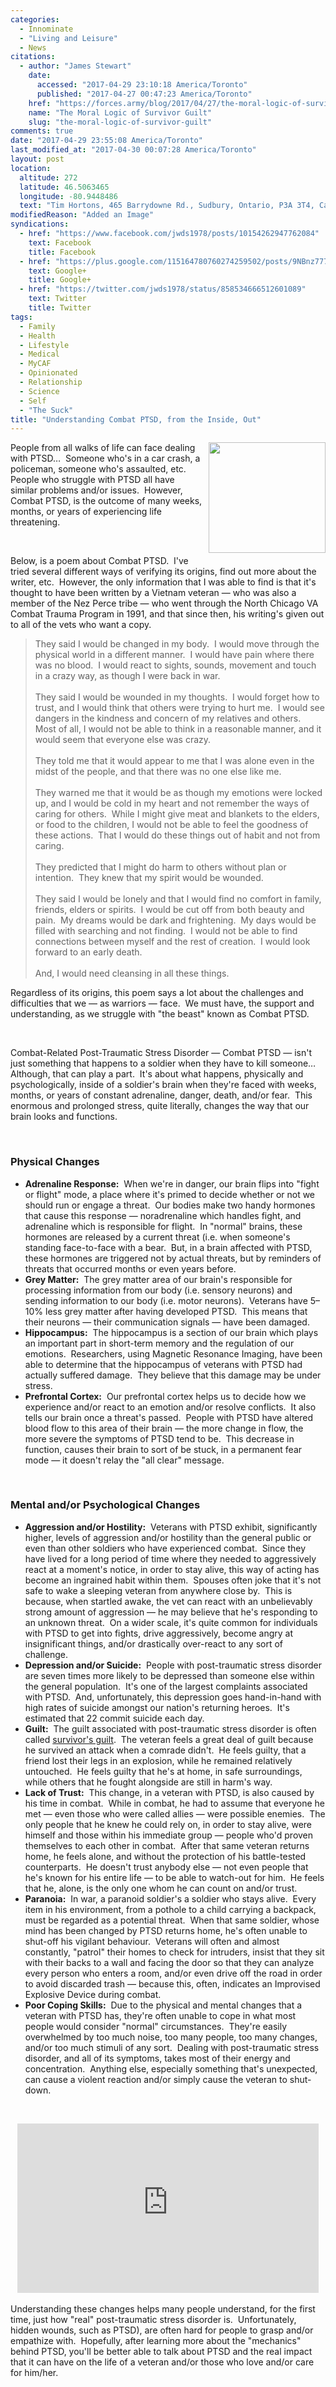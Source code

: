 ```yaml
---
categories:
  - Innominate
  - "Living and Leisure"
  - News
citations:
  - author: "James Stewart"
    date:
      accessed: "2017-04-29 23:10:18 America/Toronto"
      published: "2017-04-27 00:47:23 America/Toronto"
    href: "https://forces.army/blog/2017/04/27/the-moral-logic-of-survivor-guilt"
    name: "The Moral Logic of Survivor Guilt"
    slug: "the-moral-logic-of-survivor-guilt"
comments: true
date: "2017-04-29 23:55:08 America/Toronto"
last_modified_at: "2017-04-30 00:07:28 America/Toronto"
layout: post
location:
  altitude: 272
  latitude: 46.5063465
  longitude: -80.9448486
  text: "Tim Hortons, 465 Barrydowne Rd., Sudbury, Ontario, P3A 3T4, Canada"
modifiedReason: "Added an Image"
syndications:
  - href: "https://www.facebook.com/jwds1978/posts/10154262947762084"
    text: Facebook
    title: Facebook
  - href: "https://plus.google.com/115164780760274259502/posts/9NBnz777Pxb"
    text: Google+
    title: Google+
  - href: "https://twitter.com/jwds1978/status/858534666512601089"
    text: Twitter
    title: Twitter
tags:
  - Family
  - Health
  - Lifestyle
  - Medical
  - MyCAF
  - Opinionated
  - Relationship
  - Science
  - Self
  - "The Suck"
title: "Understanding Combat PTSD, from the Inside, Out"
---
```


<img
  alt="" height="177" src="{{ site.uri.assets }}/blog/2017/04/29/understanding-combat-ptsd-from-the-inside-out/combat-ptsd_187x177.png"
  style="border: 0px; float: right; margin-bottom: 10px; margin-left: 10px;" width="187" />
<p>
  People from all walks of life can face dealing with PTSD&hellip;&nbsp; Someone who's in a car crash, a policeman, someone who's assaulted, etc.&nbsp; People
  who struggle with PTSD all have similar problems and/or issues.&nbsp; However, Combat PTSD, is the outcome of many weeks, months, or years of experiencing
  life threatening.
</p>
<p>
  &nbsp;
</p>
<!-- excerptBreak -->
<p>
  Below, is a poem about Combat PTSD.&nbsp; I've tried several different ways of verifying its origins, find out more about the writer, etc.&nbsp; However, the
  only information that I was able to find is that it's thought to have been written by a Vietnam veteran &#8212; who was also a member of the Nez Perce tribe
  &#8212; who went through the North Chicago VA Combat Trauma Program in 1991, and that since then, his writing's given out to all of the vets who want a copy.
  <blockquote>
    They said I would be changed in my body.&nbsp; I would move through the physical world in a different manner.&nbsp; I would have pain where there was no
    blood.&nbsp; I would react to sights, sounds, movement and touch in a crazy way, as though I were back in war.<br />
    &nbsp;<br />
    They said I would be wounded in my thoughts.&nbsp; I would forget how to trust, and I would think that others were trying to hurt me.&nbsp; I would see
    dangers in the kindness and concern of my relatives and others.&nbsp; Most of all, I would not be able to think in a reasonable manner, and it would seem
    that everyone else was crazy.<br />
    &nbsp;<br />
    They told me that it would appear to me that I was alone even in the midst of the people, and that there was no one else like me.<br />
    &nbsp;<br />
    They warned me that it would be as though my emotions were locked up, and I would be cold in my heart and not remember the ways of caring for others.&nbsp;
    While I might give meat and blankets to the elders, or food to the children, I would not be able to feel the goodness of these actions.&nbsp; That I would
    do these things out of habit and not from caring.<br />
    &nbsp;<br />
    They predicted that I might do harm to others without plan or intention.&nbsp; They knew that my spirit would be wounded.<br />
    &nbsp;<br />
    They said I would be lonely and that I would find no comfort in family, friends, elders or spirits.&nbsp; I would be cut off from both beauty and
    pain.&nbsp; My dreams would be dark and frightening.&nbsp; My days would be filled with searching and not finding.&nbsp; I would not be able to find
    connections between myself and the rest of creation.&nbsp; I would look forward to an early death.<br />
    &nbsp;<br />
    And, I would need cleansing in all these things.
  </blockquote>
</p>
<p>
  Regardless of its origins, this poem says a lot about the challenges and difficulties that we &#8212; as warriors &#8212; face.&nbsp; We must have, the
  support and understanding, as we struggle with &quot;the beast&quot; known as Combat PTSD.
</p>
<p>
  &nbsp;
</p>
<p>
  Combat-Related Post-Traumatic Stress Disorder &#8212; Combat PTSD &#8212; isn't just something that happens to a soldier when they have to kill
  someone&hellip;&nbsp; Although, that can play a part.&nbsp; It's about what happens, physically and psychologically, inside of a soldier's brain when they're
  faced with weeks, months, or years of constant adrenaline, danger, death, and/or fear.&nbsp; This enormous and prolonged stress, quite literally, changes the
  way that our brain looks and functions.
</p>
<p>
  &nbsp;
</p>
<h3 id="physical-changes">
  Physical Changes
</h3>
<ul>
  <li>
    <span style="font-weight: bolder;">Adrenaline Response:</span>&nbsp; When we're in danger, our brain flips into &quot;fight or flight&quot; mode, a place
    where it's primed to decide whether or not we should run or engage a threat.&nbsp; Our bodies make two handy hormones that cause this response &#8212;
    noradrenaline which handles fight, and adrenaline which is responsible for flight.&nbsp; In &quot;normal&quot; brains, these hormones are released by a
    current threat (i.e. when someone's standing face-to-face with a bear.&nbsp; But, in a brain affected with PTSD, these hormones are triggered not by actual
    threats, but by reminders of threats that occurred months or even years before.
  </li>
  <li>
    <span style="font-weight: bolder;">Grey Matter:</span>&nbsp; The grey matter area of our brain's responsible for processing information from our body (i.e.
    sensory neurons) and sending information to our body (i.e. motor neurons).&nbsp; Veterans have 5&#8211;10% less grey matter after having developed
    PTSD.&nbsp; This means that their neurons &#8212; their communication signals &#8212; have been damaged.
  </li>
  <li>
    <span style="font-weight: bolder;">Hippocampus:</span>&nbsp; The hippocampus is a section of our brain which plays an important part in short-term memory
    and the regulation of our emotions.&nbsp; Researchers, using Magnetic Resonance Imaging, have been able to determine that the hippocampus of veterans
    with PTSD had actually suffered damage.&nbsp; They believe that this damage may be under stress.
  </li>
  <li>
    <span style="font-weight: bolder;">Prefrontal Cortex:</span>&nbsp; Our prefrontal cortex helps us to decide how we experience and/or react to an emotion
    and/or resolve conflicts.&nbsp; It also tells our brain once a threat's passed.&nbsp; People with PTSD have altered blood flow to this area of their brain
    &#8212; the more change in flow, the more severe the symptoms of PTSD tend to be.&nbsp; This decrease in function, causes their brain to sort of be stuck,
    in a permanent fear mode &#8212; it doesn't relay the &quot;all clear&quot; message.
  </li>
</ul>
<p>
  &nbsp;
</p>
<h3 id="mental-and-or-psychological-changes">
  Mental and/or Psychological Changes
</h3>
<ul>
  <li>
    <span style="font-weight: bolder;">Aggression and/or Hostility:</span>&nbsp; Veterans with PTSD exhibit, significantly higher, levels of aggression and/or
    hostility than the general public or even than other soldiers who have experienced combat.&nbsp; Since they have lived for a long period of time where they
    needed to aggressively react at a moment's notice, in order to stay alive, this way of acting has become an ingrained habit within them.&nbsp; Spouses often
    joke that it's not safe to wake a sleeping veteran from anywhere close by.&nbsp; This is because, when startled awake, the vet can react with an
    unbelievably strong amount of aggression &#8212; he may believe that he's responding to an unknown threat.&nbsp; On a wider scale, it's quite common for
    individuals with PTSD to get into fights, drive aggressively, become angry at insignificant things, and/or drastically over-react to any sort of challenge.
  </li>
  <li>
    <span style="font-weight: bolder;">Depression and/or Suicide:</span>&nbsp; People with post-traumatic stress disorder are seven times more likely to be
    depressed than someone else within the general population.&nbsp; It's one of the largest complaints associated with PTSD.&nbsp; And, unfortunately, this
    depression goes hand-in-hand with high rates of suicide amongst our nation's returning heroes.&nbsp; It's estimated that 22 commit suicide each day.
  </li>
  <li>
    <span style="font-weight: bolder;">Guilt:</span>&nbsp; The guilt associated with post-traumatic stress disorder is often called
    <a href="{{ site.url }}{{ page.url }}#cite-the-moral-logic-of-survivor-guilt" rel="me" title="The Moral Logic of Survivor Guilt">survivor's guilt</a>.&nbsp;
    The veteran feels a great deal of guilt because he survived an attack when a comrade didn't.&nbsp; He feels guilty, that a friend lost their legs in an
    explosion, while he remained relatively untouched.&nbsp; He feels guilty that he's at home, in safe surroundings, while others that he fought alongside are
    still in harm's way.
  </li>
  <li>
    <span style="font-weight: bolder;">Lack of Trust:</span>&nbsp; This change, in a veteran with PTSD, is also caused by his time in combat.&nbsp; While in
    combat, he had to assume that everyone he met &#8212; even those who were called allies &#8212; were possible enemies.&nbsp; The only people that he knew he
    could rely on, in order to stay alive, were himself and those within his immediate group &#8212; people who'd proven themselves to each other in
    combat.&nbsp; After that same veteran returns home, he feels alone, and without the protection of his battle-tested counterparts.&nbsp; He doesn't trust
    anybody else &#8212; not even people that he's known for his entire life &#8212; to be able to watch-out for him.&nbsp; He feels that he, alone, is the only
    one whom he can count on and/or trust.
  </li>
  <li>
    <span style="font-weight: bolder;">Paranoia:</span>&nbsp; In war, a paranoid soldier's a soldier who stays alive.&nbsp; Every item in his environment, from
    a pothole to a child carrying a backpack, must be regarded as a potential threat.&nbsp; When that same soldier, whose mind has been changed by PTSD returns
    home, he's often unable to shut-off his vigilant behaviour.&nbsp; Veterans will often and almost constantly, &quot;patrol&quot; their homes to check for
    intruders, insist that they sit with their backs to a wall and facing the door so that they can analyze every person who enters a room, and/or even drive
    off the road in order to avoid discarded trash &#8212; because this, often, indicates an Improvised Explosive Device during combat.
  </li>
  <li>
    <span style="font-weight: bolder;">Poor Coping Skills:</span>&nbsp; Due to the physical and mental changes that a veteran with PTSD has, they're often
    unable to cope in what most people would consider &quot;normal&quot; circumstances.&nbsp; They're easily overwhelmed by too much noise, too many people, too
    many changes, and/or too much stimuli of any sort.&nbsp; Dealing with post-traumatic stress disorder, and all of its symptoms, takes most of their energy
    and concentration.&nbsp; Anything else, especially something that's unexpected, can cause a violent reaction and/or simply cause the veteran to shut-down.
  </li>
</ul>
<p>
  &nbsp;
</p>
<p>
  <iframe
    allowfullscreen height="271" src="https://www.youtube-nocookie.com/embed/ZWVgFxr4zC8?rel=0"
    style="border: none; display: block; margin-left: auto; margin-right: auto;" width="482"></iframe>
  &nbsp;<br />
  Understanding these changes helps many people understand, for the first time, just how &quot;real&quot; post-traumatic stress disorder is.&nbsp;
  Unfortunately, hidden wounds, such as PTSD), are often hard for people to grasp and/or empathize with.&nbsp; Hopefully, after learning more about the
  &quot;mechanics&quot; behind PTSD, you'll be better able to talk about PTSD and the real impact that it can have on the life of a veteran and/or those who
  love and/or care for him/her.
</p>
